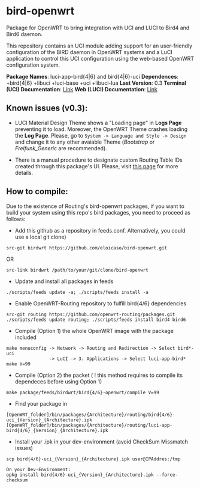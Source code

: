 # bird-openwrt

Package for OpenWRT to bring integration with UCI and LUCI to Bird4 and Bird6 daemon.

This repository contains an UCI module adding support for an user-friendly configuration of the BIRD daemon in OpenWRT systems and a LuCI application to control this UCI configuration using the web-based OpenWRT configuration system.

**Package Names**: luci-app-bird{4|6} and bird{4|6}-uci
**Dependences**: +bird{4|6} +libuci +luci-base +uci +libuci-lua
**Last Version**: 0.3
**Terminal (UCI) Documentation**: [Link](https://github.com/eloicaso/bird-openwrt/blob/master/UCI-DOCUMENTATION.md)
**Web (LUCI) Documentation**: [Link](https://github.com/eloicaso/bird-openwrt/blob/master/LUCI-DOCUMENTATION.md)

## Known issues (v0.3):
* LUCI Material Design Theme shows a "Loading page" in **Logs Page** preventing it to load. Moreover, the OpenWRT Theme crashes loading the **Log Page**.
Please, go to `System -> Language and Style -> Design` and change it to any other avaiable Theme (*Bootstrap* or *Freifunk_Generic* are recommended).

* There is a manual procedure to designate custom Routing Table IDs created through this package's UI. Please, visit [this page](https://github.com/eloicaso/bgp-bmx6-bird-docn/blob/master/EN/manual_procedures.md) for more details.

## How to compile:
Due to the existence of Routing's bird-openwrt packages, if you want to build your system using this repo's bird packages, you need to proceed as follows:


* Add this github as a repository in feeds.conf. Alternatively, you could use a local git clone)
```
src-git birdwrt https://github.com/eloicaso/bird-openwrt.git

```
OR
```
src-link birdwrt /path/to/your/git/clone/bird-openwrt
```


* Update and install all packages in feeds
```
./scripts/feeds update -a; ./scripts/feeds install -a
```

* Enable OpenWRT-Routing repository to fulfill bird{4/6} dependencies
```
src-git routing https://github.com/openwrt-routing/packages.git
./scripts/feeds update routing; ./scripts/feeds install bird4 bird6
```

* Compile (Option 1) the whole OpenWRT image with the package included
```
make menuconfig -> Network -> Routing and Redirection -> Select bird*-uci
                -> LuCI -> 3. Applications -> Select luci-app-bird*
make V=99
```

* Compile (Option 2) the packet ( ! this method requires to compile its dependeces before using Option 1)
```
make package/feeds/birdwrt/bird{4/6}-openwrt/compile V=99
```

* Find your package in
```
[OpenWRT_folder]/bin/packages/{Architecture}/routing/bird{4/6}-uci_{Version}_{Architecture}.ipk
[OpenWRT_folder]/bin/packages/{Architecture}/routing/luci-app-bird{4/6}_{Version}_{Architecture}.ipk
```

* Install your .ipk in your dev-environment (avoid CheckSum Missmatch issues)
```
scp bird{4/6}-uci_{Version}_{Architecture}.ipk user@IPAddres:/tmp

On your Dev-Environment:
opkg install bird{4/6}-uci_{Version}_{Architecture}.ipk --force-checksum
```
